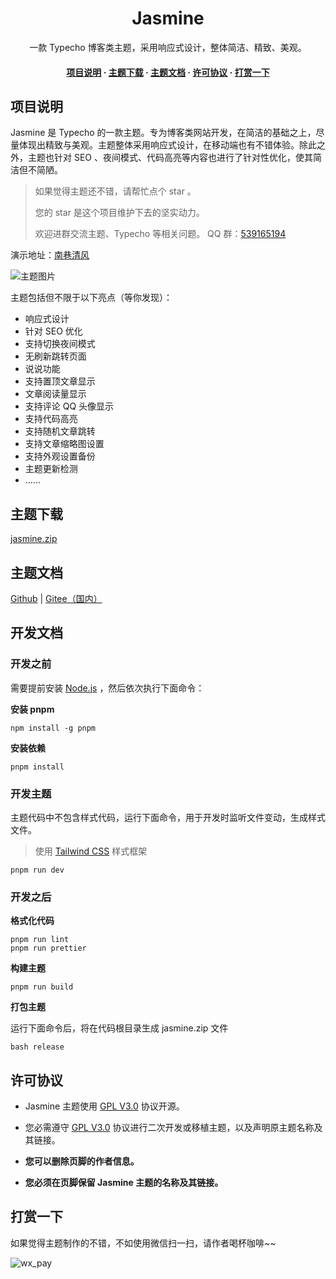 <div align="center">
<h1>Jasmine</h1>
  <p>
    一款 Typecho 博客类主题，采用响应式设计，整体简洁、精致、美观。
  </p>
<h4>

<a href="#项目说明">项目说明</a>
  <span> · </span>
    <a href="#主题下载">主题下载</a>
  <span> · </span>
    <a href="#主题文档">主题文档</a>
  <span> · </span>
    <a href="#许可协议">许可协议</a>
  <span> · </span>
    <a href="#打赏一下">打赏一下</a>
  </h4>
</div>

## 项目说明

Jasmine 是 Typecho 的一款主题。专为博客类网站开发，在简洁的基础之上，尽量体现出精致与美观。主题整体采用响应式设计，在移动端也有不错体验。除此之外，主题也针对 SEO 、夜间模式、代码高亮等内容也进行了针对性优化，使其简洁但不简陋。

> 如果觉得主题还不错，请帮忙点个 star 。
> 
> 您的 star 是这个项目维护下去的坚实动力。
> 
> 欢迎进群交流主题、Typecho 等相关问题。 QQ 群：[539165194](https://qm.qq.com/cgi-bin/qm/qr?k=oXM0EmLxXmgKfE1UDRlBY-g7Rkrx30oL&jump_from=webapi&authKey=uQdwWraveNKYBm/BQs88WXkNagEUr9tCkf/gbdQ9FasOviKYVhUd/wUME0q0AtnI)

演示地址：[南巷清风](https://www.liaocp.cn/)

![主题图片](./docs/theme.png)

主题包括但不限于以下亮点（等你发现）：

* 响应式设计
* 针对 SEO 优化
* 支持切换夜间模式
* 无刷新跳转页面
* 说说功能
* 支持置顶文章显示
* 文章阅读量显示
* 支持评论 QQ 头像显示
* 支持代码高亮
* 支持随机文章跳转
* 支持文章缩略图设置
* 支持外观设置备份
* 主题更新检测
* ……

## 主题下载

[jasmine.zip](https://github.com/liaocp666/Jasmine/releases/latest/download/jasmine.zip)

## 主题文档

[Github](https://github.com/liaocp666/Jasmine/wiki) | [Gitee（国内）](https://gitee.com/LiaoChunping/Jasmine/wikis/pages)

## 开发文档

### 开发之前

需要提前安装 [Node.js](https://nodejs.org/) ，然后依次执行下面命令：

**安装 pnpm**

```shell
npm install -g pnpm
```

**安装依赖**

```shell
pnpm install
```

### 开发主题

主题代码中不包含样式代码，运行下面命令，用于开发时监听文件变动，生成样式文件。

> 使用 [Tailwind CSS](https://tailwindcss.com/) 样式框架

```shell
pnpm run dev
```

### 开发之后

**格式化代码**

```shell
pnpm run lint
pnpm run prettier
```

**构建主题**

```shell
pnpm run build
```

**打包主题**

运行下面命令后，将在代码根目录生成 jasmine.zip 文件

```shell
bash release
```

## 许可协议

* Jasmine 主题使用 [GPL V3.0](https://github.com/liaocp666/theme-jasmine/blob/main/LICENSE) 协议开源。

* 您必需遵守 [GPL V3.0](https://github.com/liaocp666/theme-jasmine/blob/main/LICENSE) 协议进行二次开发或移植主题，以及声明原主题名称及其链接。

* **您可以删除页脚的作者信息。**

* **您必须在页脚保留 Jasmine 主题的名称及其链接。**

## 打赏一下

如果觉得主题制作的不错，不如使用微信扫一扫，请作者喝杯咖啡~~

![wx_pay](https://user-images.githubusercontent.com/27202776/227807562-5340971b-a292-4c70-afbb-1a7d242e46db.jpg)

